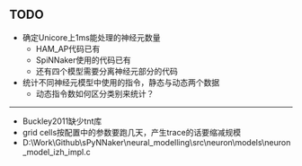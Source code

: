 ## TODO
- 确定Unicore上1ms能处理的神经元数量
	- HAM_AP代码已有
	- SpiNNaker使用的代码已有
	- 还有四个模型需要分离神经元部分的代码
- 统计不同神经元模型中使用的指令，静态与动态两个数据
	- 动态指令数如何区分类别来统计？

-------------

- Buckley2011缺少tnt库
- grid cells按配置中的参数要跑几天，产生trace的话要缩减规模
- D:\Work\Github\sPyNNaker\neural\_modelling\src\neuron\models\neuron\_model\_izh\_impl.c
